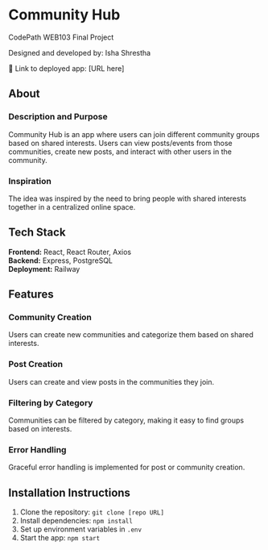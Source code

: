 # Community Hub

CodePath WEB103 Final Project

Designed and developed by: Isha Shrestha

🔗 Link to deployed app: [URL here]

## About

### Description and Purpose
Community Hub is an app where users can join different community groups based on shared interests. Users can view posts/events from those communities, create new posts, and interact with other users in the community.

### Inspiration
The idea was inspired by the need to bring people with shared interests together in a centralized online space.

## Tech Stack

**Frontend:** React, React Router, Axios  
**Backend:** Express, PostgreSQL  
**Deployment:** Railway

## Features

### Community Creation
Users can create new communities and categorize them based on shared interests.

### Post Creation
Users can create and view posts in the communities they join.

### Filtering by Category
Communities can be filtered by category, making it easy to find groups based on interests.

### Error Handling
Graceful error handling is implemented for post or community creation.

## Installation Instructions
1. Clone the repository: `git clone [repo URL]`
2. Install dependencies: `npm install`
3. Set up environment variables in `.env`
4. Start the app: `npm start`

